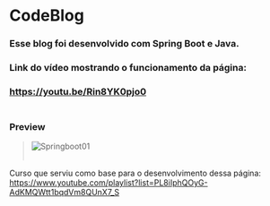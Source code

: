 # CodeBlog

### Esse blog foi desenvolvido com Spring Boot e Java.<br/>

### Link do vídeo mostrando o funcionamento da página:<br/> 
### https://youtu.be/Rin8YK0pjo0<br/><br/>

### Preview
> ![Springboot01](https://user-images.githubusercontent.com/82118355/152274391-63be3ae2-4b40-4727-8fba-f16b99b1e78e.png)
<br/><br/>

Curso que serviu como base para o desenvolvimento dessa página:<br/>
https://www.youtube.com/playlist?list=PL8iIphQOyG-AdKMQWtt1bqdVm8QUnX7_S
